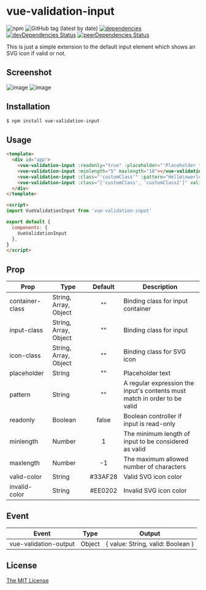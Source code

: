 # vue-validation-input
![npm](https://img.shields.io/npm/v/vue-validation-input)
![GitHub tag (latest by date)](https://img.shields.io/github/v/tag/riyuuryu/vue-validation-input)
[![dependencies](https://david-dm.org/riyuuryu/vue-validation-input.svg)](https://david-dm.org/riyuuryu/vue-validation-input.svg)
[![devDependencies Status](https://status.david-dm.org/gh/riyuuryu/vue-validation-input.svg?type=dev)](https://david-dm.org/riyuuryu/vue-validation-input?type=dev)
[![peerDependencies Status](https://status.david-dm.org/gh/riyuuryu/vue-validation-input.svg?type=peer)](https://david-dm.org/riyuuryu/vue-validation-input?type=peer)

This is just a simple extension to the default input element which shows an SVG icon if valid or not.

## Screenshot
![image](https://user-images.githubusercontent.com/70732026/115116282-5baa5880-9fcb-11eb-8f92-bc7a18d08422.png)
![image](https://user-images.githubusercontent.com/70732026/115116323-83012580-9fcb-11eb-9810-ff219c4b069f.png)

## Installation

```bash
$ npm install vue-validation-input
```

## Usage
```html
<template>
  <div id="app">
    <vue-validation-input :readonly="true" :placeholder="'Placeholder text'"></vue-validation-input>
    <vue-validation-input :minlength="5" maxlength="10"></vue-validation-input>
    <vue-validation-input :class="'customClass'" :pattern="Hello\nworld"></vue-validation-input>
    <vue-validation-input :class="['customClass', 'customClass2']" valid-color="'green'"></vue-validation-input>
  </div>
</template>

<script>
import VueValidationInput from 'vue-validation-input'

export default {
  components: {
    VueValidationInput
  },
}
</script>
```

## Prop

| Prop                          | Type               | Default     | Description                              |
|-------------------------------|--------------------|:-----------:|------------------------------------------|
| container-class               | String, Array, Object | ""       | Binding class for input container |
| input-class                   | String, Array, Object | ""       | Binding class for input |
| icon-class                    | String, Array, Object | ""       | Binding class for SVG icon |
| placeholder                   | String             | ""          | Placeholder text |
| pattern                       | String             | ""          | A regular expression the input's contents must match in order to be valid |
| readonly                      | Boolean            | false       | Boolean controller if input is read-only |
| minlength                     | Number             | 1           | The minimum length of input to be considered as valid |
| maxlength                     | Number             | -1          | The maximum allowed number of characters |
| valid-color                   | String             | #33AF28 | Valid SVG icon color |
| invalid-color                 | String             | #EE0202 | Invalid SVG icon color |

## Event

| Event                          | Type               | Output                     |
|--------------------------------|--------------------|----------------------------|
| vue-validation-output          | Object             | { value: String, valid: Boolean } |

## License

[The MIT License](http://opensource.org/licenses/MIT)
